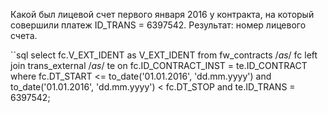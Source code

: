 Какой был лицевой счет первого января 2016 у контракта, на который совершили платеж ID_TRANS = 6397542. Результат: номер лицевого счета.

``sql
select fc.V_EXT_IDENT as V_EXT_IDENT
    from fw_contracts /*as*/ fc
left join trans_external /*as*/ te
    on fc.ID_CONTRACT_INST = te.ID_CONTRACT
where fc.DT_START <= to_date('01.01.2016', 'dd.mm.yyyy') and
    to_date('01.01.2016', 'dd.mm.yyyy') < fc.DT_STOP and
    te.ID_TRANS = 6397542;
```
